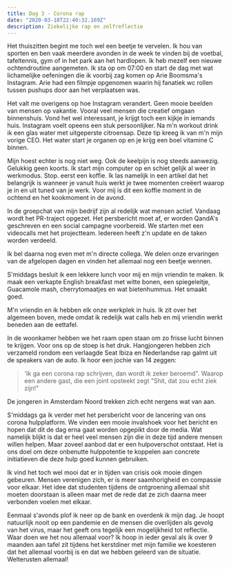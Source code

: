 ```yaml
---
title: Dag 3 - Corona rap
date: "2020-03-18T22:40:32.169Z"
description: Ziekelijke rap en zelfreflectie
---
```


Het thuiszitten begint me toch wel een beetje te vervelen. Ik hou van sporten en ben vaak meerdere avonden in de week te vinden bij de voetbal, tafeltennis, gym of in het park aan het hardlopen. Ik heb mezelf een nieuwe ochtendroutine aangemeten. Ik sta op om 07:00 en start de dag met wat lichamelijke oefeningen die ik voorbij zag komen op Arie Boomsma's Instagram. Arie had een filmpje opgenomen waarin hij fanatiek wc rollen tussen pushups door aan het verplaatsen was. 

Het valt me overigens op hoe Instagram verandert. Geen mooie beelden van mensen op vakantie. Vooral veel mensen die creatief omgaan binnenshuis. Vond het wel interessant, je krijgt toch een kijkje in iemands huis. Instagram voelt opeens een stuk persoonlijker. Na m'n workout drink ik een glas water met uitgeperste citroensap. Deze tip kreeg ik van m'n mijn vorige CEO. Het water start je organen op en je krijg een boel vitamine C binnen. 

Mijn hoest echter is nog niet weg. Ook de keelpijn is nog steeds aanwezig. Gelukkig geen koorts. Ik start mijn computer op en schiet gelijk al weer in werkmodus. Stop. eerst een koffie. Ik las namelijk in een artikel dat het belangrijk is wanneer je vanuit huis werkt je twee momenten creëert waarop je in en uit tuned van je werk. Voor mij is dit een koffie moment in de ochtend en het kookmoment in de avond. 

In de groepchat van mijn bedrijf zijn al redelijk wat mensen actief. Vandaag wordt het PR-traject opgezet. Het persbericht moet af, er worden QandA's geschreven en een social campagne voorbereid. We starten met een videocalls met het projectteam. Iedereen heeft z'n update en de taken worden verdeeld. 

Ik bel daarna nog even met m'n directe collega. We delen onze ervaringen van de afgelopen dagen en vinden het allemaal nog een beetje wennen. 

S'middags besluit ik een lekkere lunch voor mij en mijn vriendin te maken. Ik maak een verkapte English breakfast met witte bonen, een spiegeleitje, Guacamole mash, cherrytomaatjes en wat bietenhummus. Het smaakt goed.

M'n vriendin en ik hebben elk onze werkplek in huis. Ik zit over het algemeen boven, mede omdat ik redelijk wat calls heb en mij vriendin werkt beneden aan de eettafel. 

In de woonkamer hebben we het raam open staan om zo frisse lucht binnen te krijgen. Voor ons op de stoep is het druk. Hangjongeren hebben zich verzameld rondom een verlaagde Seat Ibiza en Nederlandse rap galmt uit de speakers van de auto. Ik hoor een jochie van 14 zeggen:

>'Ik ga een corona rap schrijven, dan wordt ik zeker beroemd". Waarop een andere gast, die een joint opsteekt zegt "Shit, dat zou echt ziek zijn!" 

De jongeren in Amsterdam Noord trekken zich echt nergens wat van aan. 

S'middags ga ik verder met het persbericht voor de lancering van ons corona hulpplatform. We vinden een mooie invalshoek voor het bericht en hopen dat dit de dag erna gaat worden opgepikt door de media. Wat namelijk blijkt is dat er heel veel mensen zijn die in deze tijd andere mensen willen helpen. Maar zoveel aanbod dat er een hulpoverschot ontstaat. Het is ons doel om deze onbenutte hulppotentie te koppelen aan concrete initiatieven die deze hulp goed kunnen gebruiken. 

Ik vind het toch wel mooi dat er in tijden van crisis ook mooie dingen gebeuren. Mensen verenigen zich, er is meer saamhorigheid en compassie voor elkaar. Het idee dat studenten tijdens de ontgroening allemaal shit moeten doorstaan is alleen maar met de rede dat ze zich daarna meer verbonden voelen met elkaar. 

Eenmaal s'avonds plof ik neer op de bank en overdenk ik mijn dag. Je hoopt natuurlijk nooit op een pandemie en de mensen die overlijden als gevolg van het virus, maar het geeft ons tegelijk een mogelijkheid tot reflectie. Waar doen we het nou allemaal voor? Ik hoop in ieder geval als ik over 9 maanden aan tafel zit tijdens het kerstdiner met mijn familie we koesteren dat het allemaal voorbij is en dat we hebben geleerd van de situatie. Welterusten allemaal!
